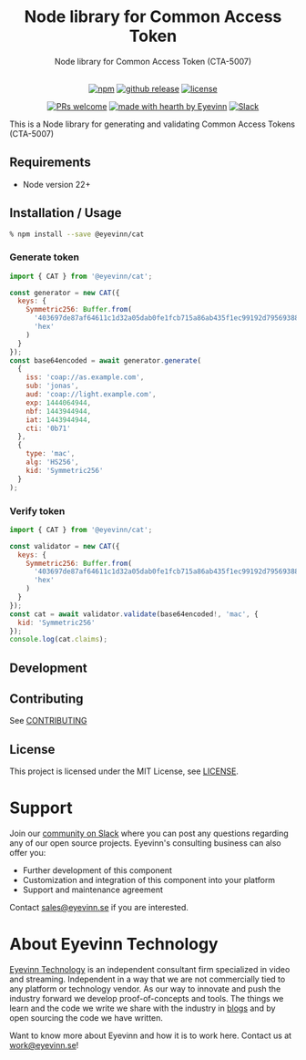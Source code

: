 <h1 align="center">
  Node library for Common Access Token
</h1>

<div align="center">
  Node library for Common Access Token (CTA-5007)
  <br />
</div>

<div align="center">
<br />

[![npm](https://img.shields.io/npm/v/@eyevinn/node-cat?style=flat-square)](https://www.npmjs.com/package/@eyevinn/node-cat)
[![github release](https://img.shields.io/github/v/release/Eyevinn/node-cat?style=flat-square)](https://github.com/Eyevinn/node-cat/releases)
[![license](https://img.shields.io/github/license/eyevinn/node-cat.svg?style=flat-square)](LICENSE)

[![PRs welcome](https://img.shields.io/badge/PRs-welcome-ff69b4.svg?style=flat-square)](https://github.com/eyevinn/node-cat/issues?q=is%3Aissue+is%3Aopen+label%3A%22help+wanted%22)
[![made with hearth by Eyevinn](https://img.shields.io/badge/made%20with%20%E2%99%A5%20by-Eyevinn-59cbe8.svg?style=flat-square)](https://github.com/eyevinn)
[![Slack](http://slack.streamingtech.se/badge.svg)](http://slack.streamingtech.se)

</div>

This is a Node library for generating and validating Common Access Tokens (CTA-5007)

## Requirements

- Node version 22+

## Installation / Usage

```bash
% npm install --save @eyevinn/cat
```

### Generate token

```javascript
import { CAT } from '@eyevinn/cat';

const generator = new CAT({
  keys: {
    Symmetric256: Buffer.from(
      '403697de87af64611c1d32a05dab0fe1fcb715a86ab435f1ec99192d79569388',
      'hex'
    )
  }
});
const base64encoded = await generator.generate(
  {
    iss: 'coap://as.example.com',
    sub: 'jonas',
    aud: 'coap://light.example.com',
    exp: 1444064944,
    nbf: 1443944944,
    iat: 1443944944,
    cti: '0b71'
  },
  {
    type: 'mac',
    alg: 'HS256',
    kid: 'Symmetric256'
  }
);
```

### Verify token

```javascript
import { CAT } from '@eyevinn/cat';

const validator = new CAT({
  keys: {
    Symmetric256: Buffer.from(
      '403697de87af64611c1d32a05dab0fe1fcb715a86ab435f1ec99192d79569388',
      'hex'
    )
  }
});
const cat = await validator.validate(base64encoded!, 'mac', {
  kid: 'Symmetric256'
});
console.log(cat.claims);
```

## Development

<!--Add clear instructions on how to start development of the project here -->

## Contributing

See [CONTRIBUTING](CONTRIBUTING.md)

## License

This project is licensed under the MIT License, see [LICENSE](LICENSE).

# Support

Join our [community on Slack](http://slack.streamingtech.se) where you can post any questions regarding any of our open source projects. Eyevinn's consulting business can also offer you:

- Further development of this component
- Customization and integration of this component into your platform
- Support and maintenance agreement

Contact [sales@eyevinn.se](mailto:sales@eyevinn.se) if you are interested.

# About Eyevinn Technology

[Eyevinn Technology](https://www.eyevinntechnology.se) is an independent consultant firm specialized in video and streaming. Independent in a way that we are not commercially tied to any platform or technology vendor. As our way to innovate and push the industry forward we develop proof-of-concepts and tools. The things we learn and the code we write we share with the industry in [blogs](https://dev.to/video) and by open sourcing the code we have written.

Want to know more about Eyevinn and how it is to work here. Contact us at work@eyevinn.se!
